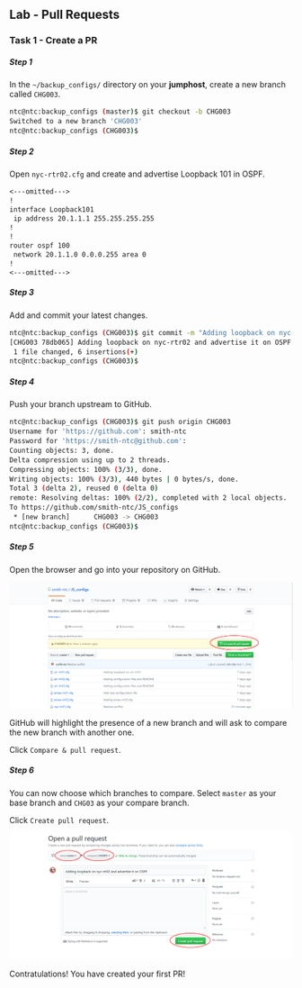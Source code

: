 ## Lab - Pull Requests

### Task 1 - Create a PR

##### Step 1

In the `~/backup_configs/` directory on your **jumphost**, create a new branch called `CHG003`.

```bash
ntc@ntc:backup_configs (master)$ git checkout -b CHG003
Switched to a new branch 'CHG003'
ntc@ntc:backup_configs (CHG003)$
```


##### Step 2

Open `nyc-rtr02.cfg` and create and advertise Loopback 101 in OSPF.

```
<---omitted--->
!
interface Loopback101
 ip address 20.1.1.1 255.255.255.255
!
!
router ospf 100
 network 20.1.1.0 0.0.0.255 area 0
!
<---omitted--->
```


##### Step 3

Add and commit your latest changes.

```bash
ntc@ntc:backup_configs (CHG003)$ git commit -m "Adding loopback on nyc-rtr02 and advertise it on OSPF"
[CHG003 78db065] Adding loopback on nyc-rtr02 and advertise it on OSPF
 1 file changed, 6 insertions(+)
ntc@ntc:backup_configs (CHG003)$
```


##### Step 4

Push your branch upstream to GitHub.

```bash
ntc@ntc:backup_configs (CHG003)$ git push origin CHG003
Username for 'https://github.com': smith-ntc
Password for 'https://smith-ntc@github.com':
Counting objects: 3, done.
Delta compression using up to 2 threads.
Compressing objects: 100% (3/3), done.
Writing objects: 100% (3/3), 440 bytes | 0 bytes/s, done.
Total 3 (delta 2), reused 0 (delta 0)
remote: Resolving deltas: 100% (2/2), completed with 2 local objects.
To https://github.com/smith-ntc/JS_configs
 * [new branch]      CHG003 -> CHG003
ntc@ntc:backup_configs (CHG003)$
```


##### Step 5

Open the browser and go into your repository on GitHub.

![Compare Branches](images/compare.png)

GitHub will highlight the presence of a new branch and will ask to compare the new branch with another one. 

Click `Compare & pull request`.


##### Step 6

You can now choose which branches to compare. Select `master` as your base branch and `CHG03` as your compare branch.

Click `Create pull request`.

![Create PR](images/create_pr.png)

Contratulations! You have created your first PR!